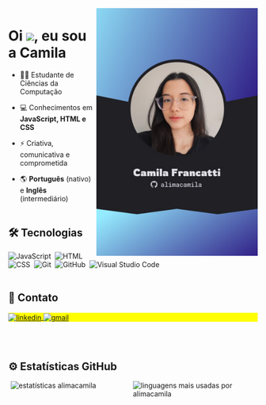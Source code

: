 <img alt="apresentacao" src="preview.jpg" align="right" height="500em">
<h1 align="left">Oi <img src="https://raw.githubusercontent.com/kaueMarques/kaueMarques/master/hi.gif" height="30px">, eu sou a Camila</h1>

- 👩‍💻 Estudante de Ciências da Computação

- 💻 Conhecimentos em **JavaScript, HTML e CSS**

- ⚡ Criativa, comunicativa e comprometida

- 🌎 **Português** (nativo) e **Inglês** (intermediário)
<br><br>

## 🛠 Tecnologias
![JavaScript](https://img.shields.io/badge/-JavaScript-05122A?style=flat&logo=javascript)&nbsp;
![HTML](https://img.shields.io/badge/-HTML-05122A?style=flat&logo=HTML5)&nbsp;
![CSS](https://img.shields.io/badge/-CSS-05122A?style=flat&logo=CSS3&logoColor=1572B6)&nbsp;
![Git](https://img.shields.io/badge/-Git-05122A?style=flat&logo=git)&nbsp;
![GitHub](https://img.shields.io/badge/-GitHub-05122A?style=flat&logo=github)&nbsp;
![Visual Studio Code](https://img.shields.io/badge/-Visual%20Studio%20Code-05122A?style=flat&logo=visual-studio-code&logoColor=007ACC)&nbsp;
<br><br>

## 📱 Contato
<p align="left" style="background:yellow">
  <a href="https://linkedin.com/in/camilavieirafrancatti" target="_blank">
    <img align="center" src="https://img.shields.io/badge/-camilavieirafrancatti-05122A?style=flat&logo=linkedin" alt="linkedin"/>
  </a>
  <a href="mailto:contatocamilafrancatti@gmail.com" target="_blank">
    <img align="center" src="https://img.shields.io/badge/-camilafrancatti-05122A?style=flat&logo=gmail" alt="gmail"/>
  </a>
</p>
<br><br>

## ⚙ Estatísticas GitHub
<p style="display: flex; justify-content: space-around">
  <img width="47%" src="https://github-readme-stats.vercel.app/api?username=alimacamila&show_icons=true&theme=vision-friendly-dark" alt="estatísticas alimacamila"/>
  <img width="49%" src="https://github-readme-stats.vercel.app/api/top-langs/?username=alimacamila&layout=compact&theme=vision-friendly-dark" alt="linguagens mais usadas por alimacamila"/>
</p>

<!--
**Alimacamila/Alimacamila** is a ✨ _special_ ✨ repository because its `README.md` (this file) appears on your GitHub profile.

Here are some ideas to get you started:

- 🔭 I’m currently working on ...
- 🌱 I’m currently learning ...
- 👯 I’m looking to collaborate on ...
- 🤔 I’m looking for help with ...
- 💬 Ask me about ...
- 📫 How to reach me: ...
- 😄 Pronouns: ...
- ⚡ Fun fact: ...
-->
